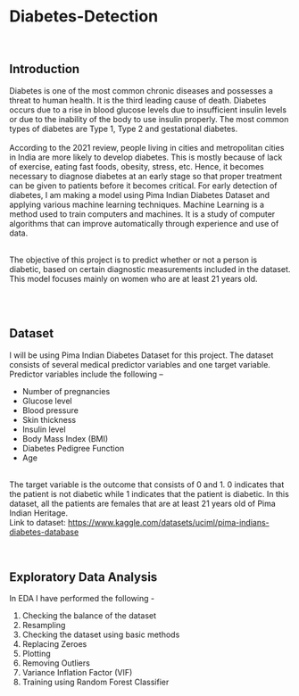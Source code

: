# Diabetes-Detection

<br>
<h2>Introduction</h2>
Diabetes is one of the most common chronic diseases and possesses a threat to human health. It is the third leading cause of death. Diabetes occurs due to a rise in blood glucose levels due to insufficient insulin levels or due to the inability of the body to use insulin properly. The most common types of diabetes are Type 1, Type 2 and gestational diabetes. <br> <br>
According to the 2021 review, people living in cities and metropolitan cities in India are more likely to develop diabetes. This is mostly because of lack of exercise, eating fast foods, obesity, stress, etc. Hence, it becomes necessary to diagnose diabetes at an early stage so that proper treatment can be given to patients before it becomes critical. For early detection of diabetes, I am making a model using Pima Indian Diabetes Dataset and applying various machine learning techniques. Machine Learning is a method used to train computers and machines. It is a study of computer algorithms that can improve automatically through experience and use of data.  <br><br>

The objective of this project is to predict whether or not a person is diabetic, based on certain diagnostic measurements included in the dataset. This model focuses mainly on women who are at least 21 years old. 

<br><br>
<h2>Dataset</h2>
I will be using Pima Indian Diabetes Dataset for this project. The dataset consists of several medical predictor variables and one target variable. 
Predictor variables include the following –
<ul>
<li>Number of pregnancies</li>      
<li>Glucose level</li>     
<li>Blood pressure</li>      
<li>Skin thickness</li>     
<li>Insulin level</li>       
<li>Body Mass Index (BMI)</li>      
<li>Diabetes Pedigree Function </li>      
<li>Age</li>       
</ul>

<br> The target variable is the outcome that consists of 0 and 1. 0 indicates that the patient is not diabetic while 1 indicates that the patient is diabetic. 
In this dataset, all the patients are females that are at least 21 years old of Pima Indian Heritage. <br>
Link to dataset: https://www.kaggle.com/datasets/uciml/pima-indians-diabetes-database

<br>
<h2>Exploratory Data Analysis</h2>
In EDA I have performed the following - 
<ol>
<li>Checking the balance of the dataset</li>
<li>Resampling</li>
<li>Checking the dataset using basic methods</li>
<li>Replacing Zeroes</li>
<li>Plotting</li>
<li>Removing Outliers</li>
<li>Variance Inflation Factor (VIF)</li>
<li>Training using Random Forest Classifier</li>
</ol>
